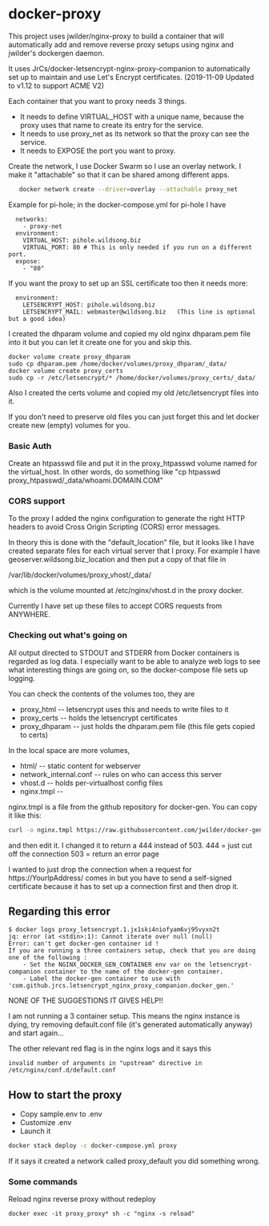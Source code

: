 # docker-proxy

This project uses jwilder/nginx-proxy to build a container that
will automatically add and remove reverse proxy setups using nginx
and jwilder's dockergen daemon.

It uses JrCs/docker-letsencrypt-nginx-proxy-companion to 
automatically set up to maintain and use Let's Encrypt certificates.
(2019-11-09 Updated to v1.12 to support ACME V2)

Each container that you want to proxy needs 3 things.

* It needs to define VIRTUAL_HOST with a unique name, because the proxy
uses that name to create its entry for the service.
* It needs to use proxy_net as its network so that the proxy can see the service.
* It needs to EXPOSE the port you want to proxy.

Create the network, I use Docker Swarm so I use an overlay network.
I make it "attachable" so that it can be shared among different apps.

```bash
   docker network create --driver=overlay --attachable proxy_net
``` 

Example for pi-hole; in the docker-compose.yml for pi-hole I have

````
  networks:
    - proxy-net
  environment:
    VIRTUAL_HOST: pihole.wildsong.biz
    VIRTUAL_PORT: 80 # This is only needed if you run on a different port.
  expose:
    - "80"
````

If you want the proxy to set up an SSL certificate too then it needs more:

````
  environment:
    LETSENCRYPT_HOST: pihole.wildsong.biz
    LETSENCRYPT_MAIL: webmaster@wildsong.biz   (This line is optional but a good idea)
````

I created the dhparam volume and copied my old nginx dhparam.pem file
into it but you can let it create one for you and skip this.

````
docker volume create proxy_dhparam
sudo cp dhparam.pem /home/docker/volumes/proxy_dhparam/_data/
docker volume create proxy_certs
sudo cp -r /etc/letsencrypt/* /home/docker/volumes/proxy_certs/_data/
````

Also I created the certs volume and copied my old /etc/letsencrypt
files into it.

If you don't need to preserve old files you can just forget this and
let docker create new (empty) volumes for you.


### Basic Auth

Create an htpasswd file and put it in the proxy_htpasswd volume
named for the virtual_host. In other words, do something like
"cp htpasswd proxy_htpasswd/_data/whoami.DOMAIN.COM"


### CORS support

To the proxy I added the nginx configuration to generate the right
HTTP headers to avoid Cross Origin Scripting (CORS) error messages.

In theory this is done with the "default_location" file,
but it looks like I have created separate files for each virtual server
that I proxy. For example I have geoserver.wildsong.biz_location
and then put a copy of that file in

   /var/lib/docker/volumes/proxy_vhost/_data/
   
which is the volume mounted at /etc/nginx/vhost.d in the proxy docker.

Currently I have set up these files to accept CORS requests from ANYWHERE.

### Checking out what's going on

All output directed to STDOUT and STDERR from Docker containers is regarded as
log data. I especially want to be able to analyze web logs to see what interesting things
are going on, so the docker-compose file sets up logging.

You can check the contents of the volumes too, they are

* proxy_html -- letsencrypt uses this and needs to write files to it
* proxy_certs -- holds the letsencrypt certificates
* proxy_dhparam -- just holds the dhparam.pem file (this file gets copied to certs)

In the local space are more volumes,
* html/ -- static content for webserver
* network_internal.conf -- rules on who can access this server
* vhost.d -- holds per-virtualhost config files
* nginx.tmpl --

nginx.tmpl is a file from the github repository for docker-gen.
You can copy it like this:

```bash
curl -o nginx.tmpl https://raw.githubusercontent.com/jwilder/docker-gen/master/templates/nginx.tmpl
```

and then edit it. I changed it to return a 444 instead of 503.
444 = just cut off the connection 503 = return an error page

I wanted to just drop the connection when a request for
https://YourIpAddress/ comes in but you have to send a self-signed
certificate because it has to set up a connection first and then drop
it.

## Regarding this error

    $ docker logs proxy_letsencrypt.1.jx1ski4niofyam6vj95vyxn2t
    jq: error (at <stdin>:1): Cannot iterate over null (null)
    Error: can't get docker-gen container id !
    If you are running a three containers setup, check that you are doing one of the following :
        - Set the NGINX_DOCKER_GEN_CONTAINER env var on the letsencrypt-companion container to the name of the docker-gen container.
        - Label the docker-gen container to use with 'com.github.jrcs.letsencrypt_nginx_proxy_companion.docker_gen.'

NONE OF THE SUGGESTIONS IT GIVES HELP!!

I am not running a 3 container setup. This means the nginx instance is dying,
try removing default.conf file (it's generated automatically anyway)
and start again...

The other relevant red flag is in the nginx logs and it says this

    invalid number of arguments in "upstream" directive in /etc/nginx/conf.d/default.conf


## How to start the proxy

* Copy sample.env to .env
* Customize .env
* Launch it

```bash
docker stack deploy -c docker-compose.yml proxy
```

If it says it created a network called proxy_default you did something wrong.


### Some commands

Reload nginx reverse proxy without redeploy

    docker exec -it proxy_proxy* sh -c "nginx -s reload"


